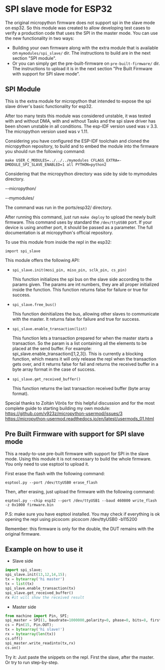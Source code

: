 # SPI slave mode for ESP32

The original micropython firmware does not support spi in the slave mode on esp32. So this module was created to allow developing test cases to verify
a production code that uses the SPI in the master mode. 
You can use the new functionality in two ways:
* Building your own firmware along with the extra module that is available on `mymodules/spi_slave/` dir. The instructions to build are in the next section "SPI module".
* Or you can simply get the pre-built-firmware on `pre-built-firmware/` dir. The instructions to upload it is in the next section "Pre Built Firmware with support for SPI slave mode".

## SPI Module

This is the extra module for micropython that intended to expose the spi slave driver's basic functionality for esp32. 

After too many tests this module was considered unstable, it was tested with and without DMA, with and without Tasks and the spi slave driver has been shown unstable in all conditions. The esp-IDF version used was v 3.3. The micropython version used was v 1.11.

Considering you have configured the ESP-IDF toolchain and cloned the micropython repository, to build and to embed the module into the firmware you should run the following command:

    make USER_C_MODULES=../../../mymodules CFLAGS_EXTRA=-DMODULE_SPI_SLAVE_ENABLED=1 all PYTHON=python2

Considering that the micropython directory was side by side to mymodules directory.

--micropython/

--mymodules/

The command was run in the ports/esp32/ directory.

After running this command, just run `make deploy` to upload the newly built firmware. This command uses by standard the `/dev/ttyUSB0` port. If your device is using another port, it should be passed as a parameter. The full documentation is at micropython's official repository.

To use this module from inside the repl in the esp32:

    import spi_slave

This module offers the following API:

* `spi_slave.init(mosi_pin, miso_pin, sclk_pin, cs_pin)`

    This function initializes the spi bus on the slave side according to the params given. The params are int numbers, they are all proper initialized inside the function. 
    This function returns false for failure or true for success.


* `spi_slave.free_bus()`

    This function deinitializes the bus, allowing other slaves to communicate with the master. It returns false for failure and true for success.

* `spi_slave.enable_transaction(list)`

    This function lets a transaction prepared for when the master starts a transaction. So the param is a list containing all the elements to be placed at the send buffer. For example: spi_slave.enable_transaction([1,2,3]). This is currently a blocking function, which means it will only release the repl when the transaction gets over, and it returns false for fail and returns the received buffer in a byte array format in the case of success. 

* `spi_slave.get_received_buffer()`
    
    This function returns the last transaction received buffer (byte array format).

Special thanks to Zoltán Vörös for this helpful discussion and for the most complete guide to starting building my own module:
https://github.com/v923z/micropython-usermod/issues/3
https://micropython-usermod.readthedocs.io/en/latest/usermods_01.html

## Pre Built Firmware with support for SPI slave mode

This a ready-to-use pre-built firmware with support for SPI in the slave mode. Using this module it is not necessary to build the whole firmware. You only need to use esptool to upload it. 

First erase the flash with the following command:

    esptool.py --port /dev/ttyUSB0 erase_flash

Then, after erasing, just upload the firmware with the following command:

    esptool.py --chip esp32 --port /dev/ttyUSB1 --baud 460800 write_flash -z 0x1000 firmware.bin 

P.S: make sure you have esptool installed. 
You may check if everything is ok opening the repl using picocom:
    picocom /dev/ttyUSB0 -b115200
    
    
Remember: this firmware is only for the double, the DUT remains with the original firmware.
    
## Example on how to use it

* Slave side
```python
import spi_slave;
spi_slave.init(13,12,14,15);
tx = bytearray('hi master')
tx = list(tx)
spi_slave.enable_transaction(tx)
spi_slave.get_received_buffer()
rx #it will show the received result
```
* Master side
```python
from machine import Pin, SPI;
spi_master = SPI(1, baudrate=1000000,polarity=0, phase=0, bits=8, firstbit=0, sck=Pin(14), mosi=Pin(13), miso=Pin(12));
cs = Pin(15, Pin.OUT);
tx = bytearray('hi slave!')
rx = bytearray(len(tx))
cs.off()
spi_master.write_readinto(tx,rx)
cs.on()
```
Try it: Just paste the snippets on the repl. First the slave, after the master. Or try to run step-by-step.

